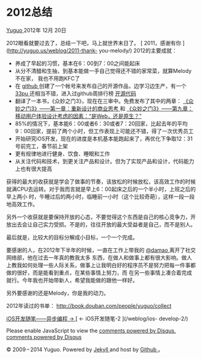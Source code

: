 #  2012总结

[ Yuguo ](http://yuguo.us) 2012年 12月 20日

2012眼看就要过去了，总结一下吧，马上就世界末日了。 [ 2011，感谢有你 ](http://yuguo.us/weblog/2011-thank-
you-melody/) 2012的主要成就：

  * 养成了早起的习惯，基本在6：00到7：00之间能起床 
  * 从分不清醋和生抽，到基本能做一手自己觉得还不错的家常菜，就算Melody不在家， 我也不用跑KFC了 
  * 在 [ github ](https://github.com/yuguo/) 创建了一个帐号来发布自己的开源作品，边学习边生产，有一个 [ 33pu ](https://github.com/yuguo/33pu) 还相当不错，进入过github周排行榜 [ 开源代码 ](http://yuguo.us/weblog/open-source-code/)
  * 翻译了一本书，《众妙之门3》，现在在三审中。免费发布了其中的两章： [ 《众妙之门3》——第一章：重新设计的商业思考 ](http://yuguo.us/weblog/the-business-side-of-redesign/) 和 [ 《众妙之门3》——第九章：移动用户体验设计考虑的因素：“是Web，还是原生？” ](http://yuguo.us/weblog/web-or-native-2/)
  * 85%的情况下，基本能6：00或者6：30或者7：20回家，比起去年的平均9：00回家，提前了两个小时，但工作表现上可能还不错，得了一次优秀员工 
  * 开始研究iOS开发，现在的进度是本机基本能跑起来了，再优化下争取12：31号前完工，春节前上架 
  * 更有规律地进行健身、饮食、睡眠和工作 
  * 从关注代码和技术，到更关注产品和设计。但为了实现产品和设计，代码能力上也有很大提高 

获得的最大的收获就是学会了做事的节奏，该放松的时候放松，该高效工作的时候就满CPU去运转。对于我而言就是早上6：00起床之后的一个半小时，上班之后的早上两小
时，午睡过后的两小时，临睡前一小时（这个比较奇葩），这样一段一段地高效工作。

另外一个收获就是要保持开放的心态，不要觉得这个东西是自己的核心竞争力，开放出去会让自己实力受损。不是的，往往开放的最大受益者是自己，而不是别人。

最后就是，比较大的目标分解成小目标，一个一个完成。

要感谢的人，在2012年下半年的时候，一直在工作上带我的 [ @damao ](http://ooxx.me/) 离开了社交网络部，他在过去一年真的教我太多
东西，在做人和做事上都有很大影响。做人上教我如何处理一些人际关系，做事上让我明白好的程序员不是努力把每一件事都做的很好，而是能看到重点，在某些事情上努力，而
在另一些事情上凑合着完成就行。今年我也开始带新人，希望我能做的跟他一样好。

另外要感谢的还是Melody，你是我的动力。

2012年读过的书单： [ http://book.douban.com/people/yuguo/collect
](http://book.douban.com/people/yuguo/collect)

[ iOS开发随笔——异步编程 → ](/weblog/ios-develop-3/) [ ← iOS开发随笔-2 ](/weblog/ios-
develop-2/)

Please enable JavaScript to view the [ comments powered by Disqus.
](http://disqus.com/?ref_noscript) [ comments powered by  Disqus
](http://disqus.com)

© 2009 – 2014 Yuguo. Powered by [ Jekyll ](https://github.com/mojombo/jekyll)
and host by [ Github ](https://github.com/yuguo) 。

